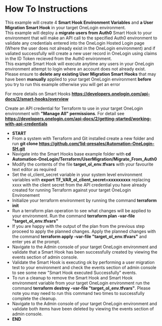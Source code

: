 # How To Instructions

This example will create 4 **Smart Hook Environment Variables** and **a User Migration Smart Hook** in your target OneLogin environment. <br>
This example will deploy a **migrate users from Auth0** Smart Hook to your environment that will make an API call to the specified Auth0 environment to validate any credentials entered into the OneLogin Hosted Login page (Where the user does not already exist in the OneLogin environment) and if valiated successfully will create a new user record in OneLogin using claims in the ID Token recieved from the Auth0 environment. <br>
This example Smart Hook will execute anytime any users in your OneLogin environment attempt to login where an account does not already exist. <br>
Please ensure to **delete any existing User Migration Smart Hooks** that may have been **manually** applied to your target OneLogin environment **before** you try to run this example otherwise you will get an error <br>

For more details on Smart Hooks **https://developers.onelogin.com/api-docs/2/smart-hooks/overview** <br>

Create an API credential for Terraform to use in your target OneLogin environment with **"Manage All" permissions**. For detail see **https://developers.onelogin.com/api-docs/2/getting-started/working-with-api-credentials** 

- **START**
- From a system with Terraform and Git installed create a new folder and run **git clone https://github.com/1id-presales/Automation-OneLogin-SH.git**
- Navigate into the Smart Hooks base example folder with **cd Automation-OneLogin/Terraform/UserMigration/Migrate_From_Auth0**
- Modify the contents of the file **target_ol_env.tfvars** with your favourite text editor as required
- Set the ol_client_secret variable in your system level environment variables with **export TF_VAR_ol_client_secret=xxxxxxxxx** replacing xxxx with the client secret from the API credential you have already created for running Terraform against your target OneLogin Environement
- Initialize your terraform environment by running the command **terraform init**
- Run a terraform plan operation to see what changes will be applied to your environment. Run the command **terraform plan -var-file "target_ol_env.tfvars"**
- If you are happy with the output of the plan from the previous step proceed to apply the planned changes. Apply the planned changes with the command **terraform apply -var-file "target_ol_env.tfvars"** and enter yes at the prompt.
- Navigate to the Admin console of your target OneLogin environment and validate that a Smart Hook has been successfully created by viewing the events section of admin console.
- Validate the Smart Hook is executing ok by performing a user migration test to your environment and check the events section of admin console to see some new "Smart Hook executed Successfully" events.
- To run a cleanup to remove the Smart Hook and Smart Hook environment variable from your target OneLogin environment run the command **terraform destroy -var-file "target_ol_env.tfvars"**. Please note you may need to run this command two times to successfully complete the cleanup.
- Navigate to the Admin console of your target OneLogin environment and validate both items have been deleted by viewing the events section of admin console.
- **END**
